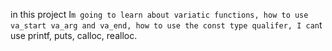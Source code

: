 in this project I`m going to learn about variatic functions, how to use va_start
va_arg and va_end, how to use the const type qualifer, I can`t use printf,
puts, calloc, realloc.